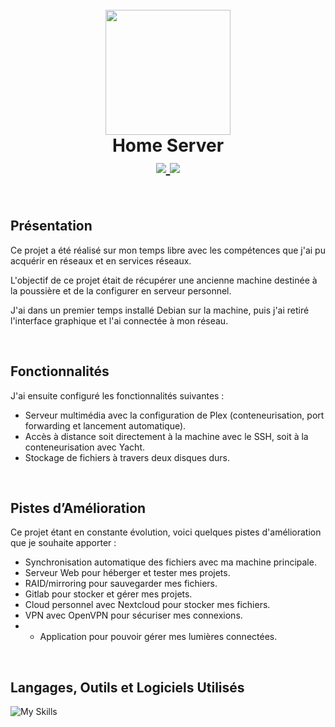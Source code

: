 <h1 align="center">
  <br>
  <img src="https://github.com/axelriv62/home-server/icon.png" width="200">
  <br>
  <b>Home Server</b>
  <br>
  <a href="https://github.com/axelriv62/home-server/blob/main/README.md">
    <img src="https://img.shields.io/badge/README-FR-blue">
  </a>
  <a href="https://github.com/axelriv62/home-server/blob/main/README-EN.md">
    <img src="https://img.shields.io/badge/README-EN-blue">
  </a>
</h1>

<br>

## Présentation

Ce projet a été réalisé sur mon temps libre avec les compétences que j'ai pu acquérir en réseaux et en services réseaux. 

L'objectif de ce projet était de récupérer une ancienne machine destinée à la poussière et de la configurer en serveur personnel.

J'ai dans un premier temps installé Debian sur la machine, puis j'ai retiré l'interface graphique et l'ai connectée à mon réseau.

<br>

## Fonctionnalités

J'ai ensuite configuré les fonctionnalités suivantes :

+ Serveur multimédia avec la configuration de Plex (conteneurisation, port forwarding et lancement automatique).
+ Accès à distance soit directement à la machine avec le SSH, soit à la conteneurisation avec Yacht.
+ Stockage de fichiers à travers deux disques durs.

<br>

## Pistes d’Amélioration

Ce projet étant en constante évolution, voici quelques pistes d'amélioration que je souhaite apporter :

+ Synchronisation automatique des fichiers avec ma machine principale.
+ Serveur Web pour héberger et tester mes projets.
+ RAID/mirroring pour sauvegarder mes fichiers.
+ Gitlab pour stocker et gérer mes projets.
+ Cloud personnel avec Nextcloud pour stocker mes fichiers.
+ VPN avec OpenVPN pour sécuriser mes connexions.
+ + Application pour pouvoir gérer mes lumières connectées.

<br>

## Langages, Outils et Logiciels Utilisés

![My Skills](https://go-skill-icons.vercel.app/api/icons?i=docker,linux,debian,bash&theme=dark)
